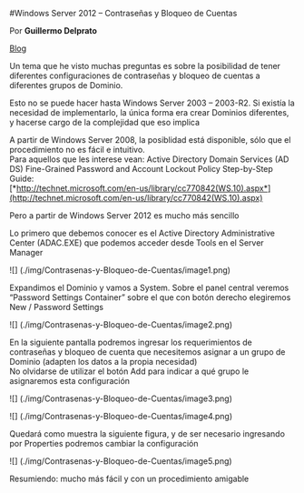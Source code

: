 <properties
	pageTitle="Windows Server 2012 – Contraseñas y Bloqueo de Cuentas"
	description="Windows Server 2012 – Contraseñas y Bloqueo de Cuentas"
	services="windows"
	documentationCenter=""
	authors="andygonusa"
	manager=""
	editor="andygonusa"/>

<tags
	ms.service="windows"
	ms.workload="identity"
	ms.tgt_pltfrm="na"
	ms.devlang="na"
	ms.topic="how-to-article"
	ms.date="05/16/2016"
	ms.author="andygonusa"/>


#Windows Server 2012 – Contraseñas y Bloqueo de Cuentas

Por **Guillermo Delprato**

[Blog](http://windowserver.wordpress.com/)

Un tema que he visto muchas preguntas es sobre la posibilidad de tener
diferentes configuraciones de contraseñas y bloqueo de cuentas a
diferentes grupos de Dominio.

Esto no se puede hacer hasta Windows Server 2003 – 2003-R2. Si existía
la necesidad de implementarlo, la única forma era crear Dominios
diferentes, y hacerse cargo de la complejidad que eso implica

A partir de Windows Server 2008, la posiblidad está disponible, sólo que
el procedimiento no es fácil e intuitivo.\
Para aquellos que les interese vean: Active Directory Domain Services
(AD DS) Fine-Grained Password and Account Lockout Policy Step-by-Step
Guide:\
[*http://technet.microsoft.com/en-us/library/cc770842(WS.10).aspx*](http://technet.microsoft.com/en-us/library/cc770842(WS.10).aspx)

Pero a partir de Windows Server 2012 es mucho más sencillo

Lo primero que debemos conocer es el Active Directory Administrative
Center (ADAC.EXE) que podemos acceder desde Tools en el Server Manager

![] (./img/Contrasenas-y-Bloqueo-de-Cuentas/image1.png)

Expandimos el Dominio y vamos a System. Sobre el panel central veremos
“Password Settings Container” sobre el que con botón derecho elegiremos
New / Password Settings

![] (./img/Contrasenas-y-Bloqueo-de-Cuentas/image2.png)

En la siguiente pantalla podremos ingresar los requerimientos de
contraseñas y bloqueo de cuenta que necesitemos asignar a un grupo de
Dominio (adapten los datos a la propia necesidad)\
No olvidarse de utilizar el botón Add para indicar a qué grupo le
asignaremos esta configuración

![] (./img/Contrasenas-y-Bloqueo-de-Cuentas/image3.png)

![] (./img/Contrasenas-y-Bloqueo-de-Cuentas/image4.png)

Quedará como muestra la siguiente figura, y de ser necesario ingresando
por Properties podremos cambiar la configuración

![] (./img/Contrasenas-y-Bloqueo-de-Cuentas/image5.png)

Resumiendo: mucho más fácil y con un procedimiento amigable

